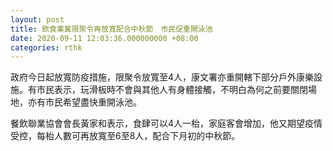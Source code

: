 ```yaml
---
layout: post
title: 飲食業冀限聚令再放寬配合中秋節　市民促重開泳池
date: 2020-09-11 12:03:36.000000000 +08:00
categories: rthk
---
```


政府今日起放寬防疫措施，限聚令放寬至4人，康文署亦重開轄下部分戶外康樂設施。有市民表示，玩滑板時不會與其他人有身體接觸，不明白為何之前要關閉場地，亦有市民希望盡快重開泳池。

餐飲聯業協會會長黃家和表示，食肆可以4人一枱，家庭客會增加，他又期望疫情受控，每枱人數可再放寬至6至8人，配合下月初的中秋節。
